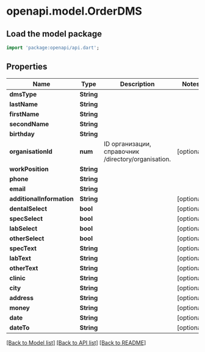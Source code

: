 # openapi.model.OrderDMS

## Load the model package
```dart
import 'package:openapi/api.dart';
```

## Properties
Name | Type | Description | Notes
------------ | ------------- | ------------- | -------------
**dmsType** | **String** |  | 
**lastName** | **String** |  | 
**firstName** | **String** |  | 
**secondName** | **String** |  | 
**birthday** | **String** |  | 
**organisationId** | **num** | ID организации, справочник /directory/organisation. | [optional] 
**workPosition** | **String** |  | 
**phone** | **String** |  | 
**email** | **String** |  | 
**additionalInformation** | **String** |  | [optional] 
**dentalSelect** | **bool** |  | [optional] 
**specSelect** | **bool** |  | [optional] 
**labSelect** | **bool** |  | [optional] 
**otherSelect** | **bool** |  | [optional] 
**specText** | **String** |  | [optional] 
**labText** | **String** |  | [optional] 
**otherText** | **String** |  | [optional] 
**clinic** | **String** |  | [optional] 
**city** | **String** |  | [optional] 
**address** | **String** |  | [optional] 
**money** | **String** |  | [optional] 
**date** | **String** |  | [optional] 
**dateTo** | **String** |  | [optional] 

[[Back to Model list]](../README.md#documentation-for-models) [[Back to API list]](../README.md#documentation-for-api-endpoints) [[Back to README]](../README.md)


